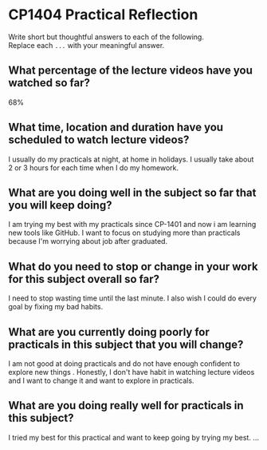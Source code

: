 # CP1404 Practical Reflection

Write short but thoughtful answers to each of the following.  
Replace each `...` with your meaningful answer.

## What percentage of the lecture videos have you watched so far?

68%

## What time, location and duration have you scheduled to watch lecture videos?

I usually do my practicals at night, at home in holidays. I usually take about 2 or 3 hours for each time when I do my homework.

## What are you doing well in the subject so far that you will keep doing?

I am trying my best with my practicals since CP-1401 and now i am learning new tools like GitHub. 
I want to focus on studying more than practicals because I'm worrying about job after graduated.

## What do you need to stop or change in your work for this subject overall so far?

I need to stop wasting time until the last minute. I also wish I could do every goal by fixing my bad habits.

## What are you currently doing poorly for practicals in this subject that you will change?

I am not good at doing practicals and do not have enough confident to explore new things . 
Honestly, I don't have habit in watching lecture videos and I want to change it and want to explore in practicals.

## What are you doing really well for practicals in this subject?

I tried my best for this practical and want to keep going by trying my best.
...
